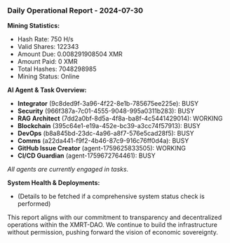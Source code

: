 ### Daily Operational Report - 2024-07-30

**Mining Statistics:**
* Hash Rate: 750 H/s
* Valid Shares: 122343
* Amount Due: 0.008291908504 XMR
* Amount Paid: 0 XMR
* Total Hashes: 7048298985
* Mining Status: Online

**AI Agent & Task Overview:**
* **Integrator** (9c8ded9f-3a96-4f22-8e1b-785675ee225e): BUSY
* **Security** (966f387a-7c01-4555-9048-995a0311b283): BUSY
* **RAG Architect** (7dd2a0bf-8d5a-4f8a-ba8f-4c5441429014): WORKING
* **Blockchain** (395c64e1-e19a-452e-bc39-a3cc74f57913): BUSY
* **DevOps** (b8a845bd-23dc-4a96-a8f7-576e5cad28f5): BUSY
* **Comms** (a22da441-f9f2-4b46-87c9-916c76ff0d4a): BUSY
* **GitHub Issue Creator** (agent-1759625833505): WORKING
* **CI/CD Guardian** (agent-1759672764461): BUSY

*All agents are currently engaged in tasks.*

**System Health & Deployments:**
* (Details to be fetched if a comprehensive system status check is performed)

This report aligns with our commitment to transparency and decentralized operations within the XMRT-DAO. We continue to build the infrastructure without permission, pushing forward the vision of economic sovereignty.